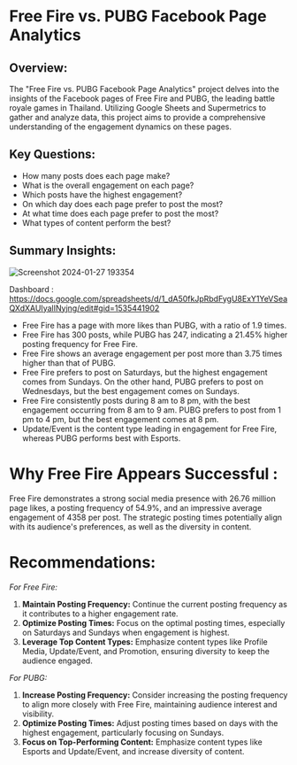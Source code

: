# Free Fire vs. PUBG Facebook Page Analytics

## Overview:

The "Free Fire vs. PUBG Facebook Page Analytics" project delves into the insights of the Facebook pages of Free Fire and PUBG, the leading battle royale games in Thailand. Utilizing Google Sheets and Supermetrics to gather and analyze data, this project aims to provide a comprehensive understanding of the engagement dynamics on these pages.

## Key Questions:

- How many posts does each page make?
- What is the overall engagement on each page?
- Which posts have the highest engagement?
- On which day does each page prefer to post the most?
- At what time does each page prefer to post the most?
- What types of content perform the best?

## Summary Insights:
![Screenshot 2024-01-27 193354](https://github.com/pantakanch/Free-Fire-vs.-PUBG-Facebook-Page-Analytics/assets/113978334/deb47f8f-3390-4aac-b0d2-2ef2822dab83)

Dashboard : https://docs.google.com/spreadsheets/d/1_dA50fkJpRbdFygU8ExY1YeVSeaQXdXAUIyalINyjng/edit#gid=1535441902

- Free Fire has a page with more likes than PUBG, with a ratio of 1.9 times.
- Free Fire has 300 posts, while PUBG has 247, indicating a 21.45% higher posting frequency for Free Fire.
- Free Fire shows an average engagement per post more than 3.75 times higher than that of PUBG.
- Free Fire prefers to post on Saturdays, but the highest engagement comes from Sundays. On the other hand, PUBG prefers to post on Wednesdays, but the best engagement comes on Sundays.
- Free Fire consistently posts during 8 am to 8 pm, with the best engagement occurring from 8 am to 9 am. PUBG prefers to post from 1 pm to 4 pm, but the best engagement comes at 8 pm.
- Update/Event is the content type leading in engagement for Free Fire, whereas PUBG performs best with Esports.

# Why Free Fire Appears Successful :
Free Fire demonstrates a strong social media presence with 26.76 million page likes, a posting frequency of 54.9%, and an impressive average engagement of 4358 per post. The strategic posting times potentially align with its audience's preferences, as well as the diversity in content.

# Recommendations:
*For Free Fire:*
1. **Maintain Posting Frequency:** Continue the current posting frequency as it contributes to a higher engagement rate.
2. **Optimize Posting Times:** Focus on the optimal posting times, especially on Saturdays and Sundays when engagement is highest.
3. **Leverage Top Content Types:** Emphasize content types like Profile Media, Update/Event, and Promotion, ensuring diversity to keep the audience engaged.

*For PUBG:*
1. **Increase Posting Frequency:** Consider increasing the posting frequency to align more closely with Free Fire, maintaining audience interest and visibility.
2. **Optimize Posting Times:** Adjust posting times based on days with the highest engagement, particularly focusing on Sundays.
3. **Focus on Top-Performing Content:** Emphasize content types like Esports and Update/Event, and increase diversity of content.
